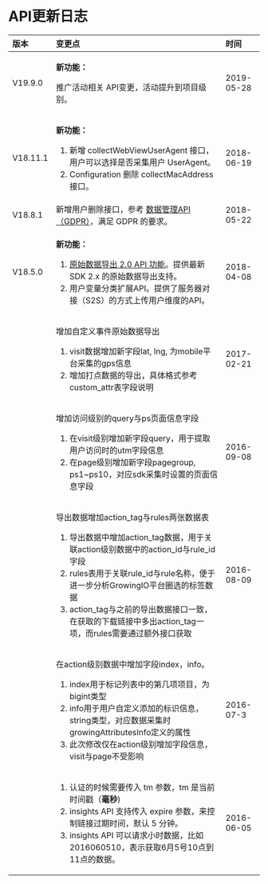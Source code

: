 # API更新日志

<table>
  <thead>
    <tr>
      <th style="text-align:left">&#x7248;&#x672C;</th>
      <th style="text-align:left">&#x53D8;&#x66F4;&#x70B9;</th>
      <th style="text-align:left">&#x65F6;&#x95F4;</th>
    </tr>
  </thead>
  <tbody>
    <tr>
      <td style="text-align:left">V19.9.0</td>
      <td style="text-align:left">
        <p><b>&#x65B0;&#x529F;&#x80FD;&#xFF1A;</b>
        </p>
        <p>&#x63A8;&#x5E7F;&#x6D3B;&#x52A8;&#x76F8;&#x5173; API&#x53D8;&#x66F4;&#xFF0C;&#x6D3B;&#x52A8;&#x63D0;&#x5347;&#x5230;&#x9879;&#x76EE;&#x7EA7;&#x522B;&#x3002;</p>
      </td>
      <td style="text-align:left">2019-05-28</td>
    </tr>
    <tr>
      <td style="text-align:left">V18.11.1</td>
      <td style="text-align:left">
        <p><b>&#x65B0;&#x529F;&#x80FD;&#xFF1A;</b>
        </p>
        <ol>
          <li>&#x65B0;&#x589E; collectWebViewUserAgent &#x63A5;&#x53E3;&#xFF0C;&#x7528;&#x6237;&#x53EF;&#x4EE5;&#x9009;&#x62E9;&#x662F;&#x5426;&#x91C7;&#x96C6;&#x7528;&#x6237;
            UserAgent&#x3002;</li>
          <li>Configuration &#x5220;&#x9664; collectMacAddress&#x63A5;&#x53E3;&#x3002;</li>
        </ol>
      </td>
      <td style="text-align:left">2018-06-19</td>
    </tr>
    <tr>
      <td style="text-align:left">V18.8.1</td>
      <td style="text-align:left">&#x65B0;&#x589E;&#x7528;&#x6237;&#x5220;&#x9664;&#x63A5;&#x53E3;&#xFF0C;&#x53C2;&#x8003;
        <a
        href="gdprapi/">&#x6570;&#x636E;&#x7BA1;&#x7406;API&#xFF08;GDPR&#xFF09;</a>&#xFF0C;&#x6EE1;&#x8DB3;
          GDPR &#x7684;&#x8981;&#x6C42;&#x3002;</td>
      <td style="text-align:left">2018-05-22</td>
    </tr>
    <tr>
      <td style="text-align:left">V18.5.0</td>
      <td style="text-align:left">
        <p><b>&#x65B0;&#x529F;&#x80FD;&#xFF1A;</b>
        </p>
        <ol>
          <li>&#x200B;<a href="https://docs.growingio.com/docs/api/raw-data-api/raw-data-export-2.0">&#x539F;&#x59CB;&#x6570;&#x636E;&#x5BFC;&#x51FA; 2.0 API &#x529F;&#x80FD;</a>&#x3002;&#x63D0;&#x4F9B;&#x6700;&#x65B0;
            SDK 2.x &#x7684;&#x539F;&#x59CB;&#x6570;&#x636E;&#x5BFC;&#x51FA;&#x652F;&#x6301;&#x3002;</li>
          <li>&#x7528;&#x6237;&#x53D8;&#x91CF;&#x5206;&#x7C7B;&#x6269;&#x5C55;API&#x3002;&#x63D0;&#x4F9B;&#x4E86;&#x670D;&#x52A1;&#x5668;&#x5BF9;&#x63A5;&#xFF08;S2S&#xFF09;&#x7684;&#x65B9;&#x5F0F;&#x4E0A;&#x4F20;&#x7528;&#x6237;&#x7EF4;&#x5EA6;&#x7684;API&#x3002;</li>
        </ol>
      </td>
      <td style="text-align:left">2018-04-08</td>
    </tr>
    <tr>
      <td style="text-align:left"></td>
      <td style="text-align:left">
        <p>&#x589E;&#x52A0;&#x81EA;&#x5B9A;&#x4E49;&#x4E8B;&#x4EF6;&#x539F;&#x59CB;&#x6570;&#x636E;&#x5BFC;&#x51FA;</p>
        <ol>
          <li>visit&#x6570;&#x636E;&#x589E;&#x52A0;&#x65B0;&#x5B57;&#x6BB5;lat, lng,
            &#x4E3A;mobile&#x5E73;&#x53F0;&#x91C7;&#x96C6;&#x7684;gps&#x4FE1;&#x606F;</li>
          <li>&#x589E;&#x52A0;&#x6253;&#x70B9;&#x6570;&#x636E;&#x7684;&#x5BFC;&#x51FA;&#xFF0C;&#x5177;&#x4F53;&#x683C;&#x5F0F;&#x53C2;&#x8003;custom_attr&#x8868;&#x5B57;&#x6BB5;&#x8BF4;&#x660E;</li>
        </ol>
      </td>
      <td style="text-align:left">2017-02-21</td>
    </tr>
    <tr>
      <td style="text-align:left"></td>
      <td style="text-align:left">
        <p>&#x589E;&#x52A0;&#x8BBF;&#x95EE;&#x7EA7;&#x522B;&#x7684;query&#x4E0E;ps&#x9875;&#x9762;&#x4FE1;&#x606F;&#x5B57;&#x6BB5;</p>
        <ol>
          <li>&#x5728;visit&#x7EA7;&#x522B;&#x589E;&#x52A0;&#x65B0;&#x5B57;&#x6BB5;query&#xFF0C;&#x7528;&#x4E8E;&#x63D0;&#x53D6;&#x7528;&#x6237;&#x8BBF;&#x95EE;&#x65F6;&#x7684;utm&#x5B57;&#x6BB5;&#x4FE1;&#x606F;</li>
          <li>&#x5728;page&#x7EA7;&#x522B;&#x589E;&#x52A0;&#x65B0;&#x5B57;&#x6BB5;pagegroup,
            ps1~ps10&#xFF0C;&#x5BF9;&#x5E94;sdk&#x91C7;&#x96C6;&#x65F6;&#x8BBE;&#x7F6E;&#x7684;&#x9875;&#x9762;&#x4FE1;&#x606F;&#x5B57;&#x6BB5;</li>
        </ol>
      </td>
      <td style="text-align:left">2016-09-08</td>
    </tr>
    <tr>
      <td style="text-align:left"></td>
      <td style="text-align:left">
        <p>&#x5BFC;&#x51FA;&#x6570;&#x636E;&#x589E;&#x52A0;action_tag&#x4E0E;rules&#x4E24;&#x5F20;&#x6570;&#x636E;&#x8868;</p>
        <ol>
          <li>&#x5BFC;&#x51FA;&#x6570;&#x636E;&#x4E2D;&#x589E;&#x52A0;action_tag&#x6570;&#x636E;&#xFF0C;&#x7528;&#x4E8E;&#x5173;&#x8054;action&#x7EA7;&#x522B;&#x6570;&#x636E;&#x4E2D;&#x7684;action_id&#x4E0E;rule_id&#x5B57;&#x6BB5;</li>
          <li>rules&#x8868;&#x7528;&#x4E8E;&#x5173;&#x8054;rule_id&#x4E0E;rule&#x540D;&#x79F0;&#xFF0C;&#x4FBF;&#x4E8E;&#x8FDB;&#x4E00;&#x6B65;&#x5206;&#x6790;GrowingIO&#x5E73;&#x53F0;&#x5708;&#x9009;&#x7684;&#x6807;&#x7B7E;&#x6570;&#x636E;</li>
          <li>action_tag&#x4E0E;&#x4E4B;&#x524D;&#x7684;&#x5BFC;&#x51FA;&#x6570;&#x636E;&#x63A5;&#x53E3;&#x4E00;&#x81F4;&#xFF0C;&#x5728;&#x83B7;&#x53D6;&#x7684;&#x4E0B;&#x8F7D;&#x94FE;&#x63A5;&#x4E2D;&#x591A;&#x51FA;action_tag&#x4E00;&#x9879;&#xFF0C;&#x800C;rules&#x9700;&#x8981;&#x901A;&#x8FC7;&#x989D;&#x5916;&#x63A5;&#x53E3;&#x83B7;&#x53D6;</li>
        </ol>
      </td>
      <td style="text-align:left">2016-08-09</td>
    </tr>
    <tr>
      <td style="text-align:left"></td>
      <td style="text-align:left">
        <p>&#x5728;action&#x7EA7;&#x522B;&#x6570;&#x636E;&#x4E2D;&#x589E;&#x52A0;&#x5B57;&#x6BB5;index&#xFF0C;info&#x3002;</p>
        <ol>
          <li>index&#x7528;&#x4E8E;&#x6807;&#x8BB0;&#x5217;&#x8868;&#x4E2D;&#x7684;&#x7B2C;&#x51E0;&#x9879;&#x9879;&#x76EE;&#xFF0C;&#x4E3A;bigint&#x7C7B;&#x578B;</li>
          <li>info&#x7528;&#x4E8E;&#x7528;&#x6237;&#x81EA;&#x5B9A;&#x4E49;&#x6DFB;&#x52A0;&#x7684;&#x6807;&#x8BC6;&#x4FE1;&#x606F;&#xFF0C;string&#x7C7B;&#x578B;&#xFF0C;&#x5BF9;&#x5E94;&#x6570;&#x636E;&#x91C7;&#x96C6;&#x65F6;growingAttributesInfo&#x5B9A;&#x4E49;&#x7684;&#x5C5E;&#x6027;</li>
          <li>&#x6B64;&#x6B21;&#x4FEE;&#x6539;&#x4EC5;&#x5728;action&#x7EA7;&#x522B;&#x589E;&#x52A0;&#x5B57;&#x6BB5;&#x4FE1;&#x606F;&#xFF0C;visit&#x4E0E;page&#x4E0D;&#x53D7;&#x5F71;&#x54CD;</li>
        </ol>
      </td>
      <td style="text-align:left">2016-07-3</td>
    </tr>
    <tr>
      <td style="text-align:left"></td>
      <td style="text-align:left">
        <p></p>
        <ol>
          <li>&#x8BA4;&#x8BC1;&#x7684;&#x65F6;&#x5019;&#x9700;&#x8981;&#x4F20;&#x5165;
            tm &#x53C2;&#x6570;&#xFF0C;tm &#x662F;&#x5F53;&#x524D;&#x65F6;&#x95F4;&#x6233;&#xFF08;<b>&#x6BEB;&#x79D2;</b>)</li>
          <li>insights API &#x652F;&#x6301;&#x4F20;&#x5165; expire &#x53C2;&#x6570;&#xFF0C;&#x6765;&#x63A7;&#x5236;&#x94FE;&#x63A5;&#x8FC7;&#x671F;&#x65F6;&#x95F4;&#xFF0C;&#x9ED8;&#x8BA4;
            5 &#x5206;&#x949F;&#x3002;</li>
          <li>insights API &#x53EF;&#x4EE5;&#x8BF7;&#x6C42;&#x5C0F;&#x65F6;&#x6570;&#x636E;&#xFF0C;&#x6BD4;&#x5982;
            2016060510&#xFF0C;&#x8868;&#x793A;&#x83B7;&#x53D6;6&#x6708;5&#x53F7;10&#x70B9;&#x5230;11&#x70B9;&#x7684;&#x6570;&#x636E;&#x3002;</li>
        </ol>
      </td>
      <td style="text-align:left">2016-06-05</td>
    </tr>
  </tbody>
</table>